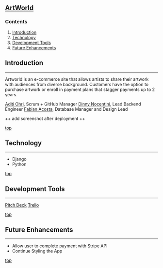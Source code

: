 ## [**ArtWorld**](#)

### <a name="home"></a> **Contents**
1. [Introduction](#intro)
2. [Technology](#tech)
3. [Development Tools](#dev) 
4. [Future Enhancements](#future)

## <a name="intro"></a> **Introduction**
________________

Artworld is an e-commerce site that allows artists to share their artwork with audiences from diverse background. Customers have the option to purchase artwork or enroll in payment plans that stagger payments up to 2 years.

[Aditi Ohri](https://github.com/aditiohri), Scrum + GitHub Manager
[Dinny Nocentini](https://github.com/dnocentini), Lead Backend Engineer
[Fabian Acosta](https://github.com/acostahf), Database Manager and Design Lead

++ add screenshot after deployment ++

[top](#home)

## <a name="tech"></a> **Technology**
________________

* Django
* Python

[top](#home)

## <a name="dev"></a> **Development Tools**
________________

[Pitch Deck](https://docs.google.com/presentation/d/1yGy2Mh3n6IhPxFu4XKnnMtPPi4OGFPpf-Z_TMYw6wQY/edit?usp=sharing)
[Trello](https://trello.com/b/cXNCCHB5/pipadf-sei-project3)

[top](#home)

## <a name="future"></a> **Future Enhancements**
________________

* Allow user to complete payment with Stripe API
* Continue Styling the App

[top](#home)